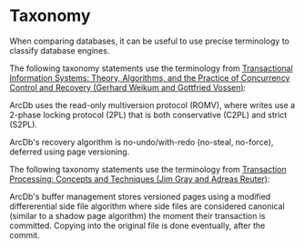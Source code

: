 # Taxonomy

When comparing databases, it can be useful to use precise terminology to classify database engines.

The following taxonomy statements use the terminology from [Transactional Information Systems: Theory, Algorithms, and the Practice of Concurrency Control and Recovery (Gerhard Weikum and Gottfried Vossen)](https://amzn.to/3KREWtG):

ArcDb uses the read-only multiversion protocol (ROMV), where writes use a 2-phase locking protocol (2PL) that is both conservative (C2PL) and strict (S2PL).

ArcDb's recovery algorithm is no-undo/with-redo (no-steal, no-force), deferred using page versioning.

The following taxonomy statements use the terminology from [Transaction Processing: Concepts and Techniques (Jim Gray and Adreas Reuter)](https://amzn.to/3TJ0hYL000):

ArcDb's buffer management stores versioned pages using a modified differerential side file algorithm where side files are considered canonical (similar to a shadow page algorithm) the moment their transaction is committed. Copying into the original file is done eventually, after the commit.
